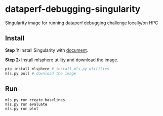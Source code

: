 # dataperf-debugging-singularity

Singularity image for running dataperf debugging challenge locally/on HPC

## Install

**Step 1:** Install Singularity with [document](https://docs.sylabs.io/guides/3.5/user-guide/quick_start.html?highlight=release#download-singularity-from-a-release).

**Step 2:** Install mlsphere utility and download the image.

```sh
pip install mlsphere # install mls.py utilities
mls.py pull # download the image
```

## Run

```
mls.py run create_baselines
mls.py run evaluate
mls.py run plot
```
